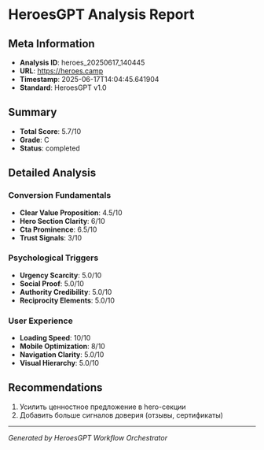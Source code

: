 # HeroesGPT Analysis Report

## Meta Information
- **Analysis ID**: heroes_20250617_140445
- **URL**: https://heroes.camp
- **Timestamp**: 2025-06-17T14:04:45.641904
- **Standard**: HeroesGPT v1.0

## Summary
- **Total Score**: 5.7/10
- **Grade**: C
- **Status**: completed

## Detailed Analysis

### Conversion Fundamentals

- **Clear Value Proposition**: 4.5/10
- **Hero Section Clarity**: 6/10
- **Cta Prominence**: 6.5/10
- **Trust Signals**: 3/10

### Psychological Triggers

- **Urgency Scarcity**: 5.0/10
- **Social Proof**: 5.0/10
- **Authority Credibility**: 5.0/10
- **Reciprocity Elements**: 5.0/10

### User Experience

- **Loading Speed**: 10/10
- **Mobile Optimization**: 8/10
- **Navigation Clarity**: 5.0/10
- **Visual Hierarchy**: 5.0/10

## Recommendations

1. Усилить ценностное предложение в hero-секции
2. Добавить больше сигналов доверия (отзывы, сертификаты)

---
*Generated by HeroesGPT Workflow Orchestrator*
